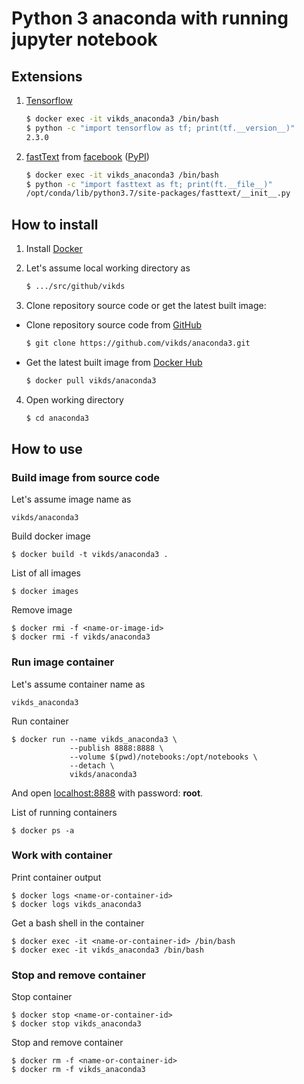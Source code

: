# Python 3 anaconda with running jupyter notebook

## Extensions

1. [Tensorflow](https://www.tensorflow.org/install)

    ```bash
    $ docker exec -it vikds_anaconda3 /bin/bash
    $ python -c "import tensorflow as tf; print(tf.__version__)"
    2.3.0
    ```

2. [fastText](https://fasttext.cc/) from [facebook](https://github.com/facebookresearch/fastText/) ([PyPI](https://pypi.org/project/fasttext/))

    ```bash
    $ docker exec -it vikds_anaconda3 /bin/bash
    $ python -c "import fasttext as ft; print(ft.__file__)"
    /opt/conda/lib/python3.7/site-packages/fasttext/__init__.py
    ```

## How to install

1. Install [Docker](https://docs.docker.com/engine/install/)

2. Let's assume local working directory as

    ```bash
    $ .../src/github/vikds
    ```

3. Clone repository source code or get the latest built image:

  * Clone repository source code from [GitHub](https://github.com/vikds/anaconda3)

    ```bash
    $ git clone https://github.com/vikds/anaconda3.git
    ```

  * Get the latest built image from [Docker Hub](https://hub.docker.com/r/vikds/anaconda3)

    ```bash
    $ docker pull vikds/anaconda3
    ```

4. Open working directory

    ```bash
    $ cd anaconda3
    ```

## How to use

### Build image from source code

Let's assume image name as

    vikds/anaconda3

Build docker image

    $ docker build -t vikds/anaconda3 .

List of all images

    $ docker images

Remove image

    $ docker rmi -f <name-or-image-id>
    $ docker rmi -f vikds/anaconda3

### Run image container

Let's assume container name as

    vikds_anaconda3

Run container

    $ docker run --name vikds_anaconda3 \
                 --publish 8888:8888 \
                 --volume $(pwd)/notebooks:/opt/notebooks \
                 --detach \
                 vikds/anaconda3

And open [localhost:8888](http://localhost:8888/) with password: **root**.

List of running containers

    $ docker ps -a

### Work with container

Print container output

    $ docker logs <name-or-container-id>
    $ docker logs vikds_anaconda3

Get a bash shell in the container

    $ docker exec -it <name-or-container-id> /bin/bash
    $ docker exec -it vikds_anaconda3 /bin/bash

### Stop and remove container

Stop container

    $ docker stop <name-or-container-id>
    $ docker stop vikds_anaconda3

Stop and remove container

    $ docker rm -f <name-or-container-id>
    $ docker rm -f vikds_anaconda3
